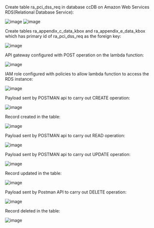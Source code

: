 Create table ra_pci_dss_req in database ccDB on Amazon Web Services RDS(Relational Database Service):

![image](https://github.com/parth1314/lambda_rds/assets/97305249/d521f23b-93fb-4a7d-af67-c62214f78213)
![image](https://github.com/parth1314/lambda_rds/assets/97305249/43a67b3f-993e-48d3-b257-c163fadb2a07)


Create tables ra_appendix_c_data_kbox and ra_appendix_e_data_kbox which has primary id of ra_pci_dss_req as the foreign key:

![image](https://github.com/parth1314/lambda_rds/assets/97305249/f6ddf5a1-858d-46b7-9d6c-429ebc10ea7e)


API gateway configured with POST operation on the lambda function:

![image](https://github.com/parth1314/lambda_rds/assets/97305249/3ebdd25b-9c19-428c-8937-f6c098ca5673)


IAM role configured with policies to allow lambda function to access the RDS instance:

![image](https://github.com/parth1314/lambda_rds/assets/97305249/8f5e2a32-7bc7-46f0-b72e-cf75ecbdabb2)


Payload sent by POSTMAN api to carry out CREATE operation:

![image](https://github.com/parth1314/lambda_rds/assets/97305249/5f619107-828d-45f7-824e-1d08bfe759d9)


Record created in the table:

![image](https://github.com/parth1314/lambda_rds/assets/97305249/f9e8d9e4-dfad-4757-ab1a-fecf9615af76)


Payload sent by POSTMAN api to carry out READ operation:

![image](https://github.com/parth1314/lambda_rds/assets/97305249/73a0415c-a96b-41e4-a772-9ec717cd2737)


Payload sent by POSTMAN api to carry out UPDATE operation:

![image](https://github.com/parth1314/lambda_rds/assets/97305249/6c1085e2-ec06-44a7-af7c-49fcb12dee78)


Record updated in the table:

![image](https://github.com/parth1314/lambda_rds/assets/97305249/dc9debb3-473a-41f5-a201-69e5587e0ad5)


Payload sent by Postman API to carry out DELETE operation:

![image](https://github.com/parth1314/lambda_rds/assets/97305249/9c716219-5bb1-4223-9919-c1e633189abf)


Record deleted in the table:

![image](https://github.com/parth1314/lambda_rds/assets/97305249/f7037926-5756-4208-930d-3d0bd2272897)



